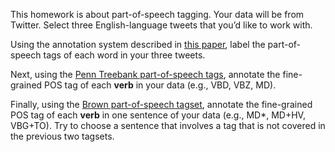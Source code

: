 This homework is about part-of-speech tagging. Your data will be from
Twitter. Select three English-language tweets that you’d like to work
with.

Using the annotation system described in
[this paper](papers/gimpel+etal.acl11.pdf), label the part-of-speech
tags of each word in your three tweets.

Next, using the
[Penn Treebank part-of-speech tags](http://www.comp.leeds.ac.uk/ccalas/tagsets/upenn.html),
annotate the fine-grained POS tag of each **verb** in your data (e.g.,
VBD, VBZ, MD).

Finally, using the
[Brown part-of-speech tagset](http://www.comp.leeds.ac.uk/ccalas/tagsets/brown.html),
annotate the fine-grained POS tag of each **verb** in one sentence of
your data (e.g., MD*, MD+HV, VBG+TO). Try to choose a sentence that
involves a tag that is not covered in the previous two tagsets.


